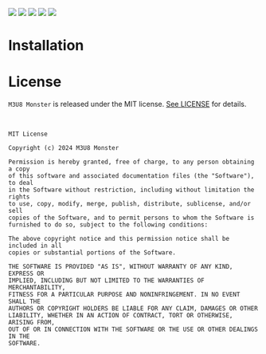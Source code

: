<img src="https://img.shields.io/badge/Swift-F05138?style=appveyor&logo=Swift&logoColor=white"/> <img src="https://img.shields.io/badge/Xcode-147EFB?style=appveyor&logo=Xcode&logoColor=white"/> <img src="https://img.shields.io/badge/GitHub-181717?style=appveyor&logo=GitHub&logoColor=white"/> <img src="https://img.shields.io/badge/Git-F05032?style=appveyor&logo=Git&logoColor=white"/> <img src="https://img.shields.io/badge/gitignore.io-204ECF?style=appveyor&logo=gitignoredotio&logoColor=white"/>

# Installation

# License

`M3U8 Monster` is released under the MIT license. [See LICENSE](https://github.com/ChangYeop-Yang/Apple-SystemKit/blob/main/LICENSE) for details.

</br>

```TEXT
MIT License

Copyright (c) 2024 M3U8 Monster

Permission is hereby granted, free of charge, to any person obtaining a copy
of this software and associated documentation files (the "Software"), to deal
in the Software without restriction, including without limitation the rights
to use, copy, modify, merge, publish, distribute, sublicense, and/or sell
copies of the Software, and to permit persons to whom the Software is
furnished to do so, subject to the following conditions:

The above copyright notice and this permission notice shall be included in all
copies or substantial portions of the Software.

THE SOFTWARE IS PROVIDED "AS IS", WITHOUT WARRANTY OF ANY KIND, EXPRESS OR
IMPLIED, INCLUDING BUT NOT LIMITED TO THE WARRANTIES OF MERCHANTABILITY,
FITNESS FOR A PARTICULAR PURPOSE AND NONINFRINGEMENT. IN NO EVENT SHALL THE
AUTHORS OR COPYRIGHT HOLDERS BE LIABLE FOR ANY CLAIM, DAMAGES OR OTHER
LIABILITY, WHETHER IN AN ACTION OF CONTRACT, TORT OR OTHERWISE, ARISING FROM,
OUT OF OR IN CONNECTION WITH THE SOFTWARE OR THE USE OR OTHER DEALINGS IN THE
SOFTWARE.
```
